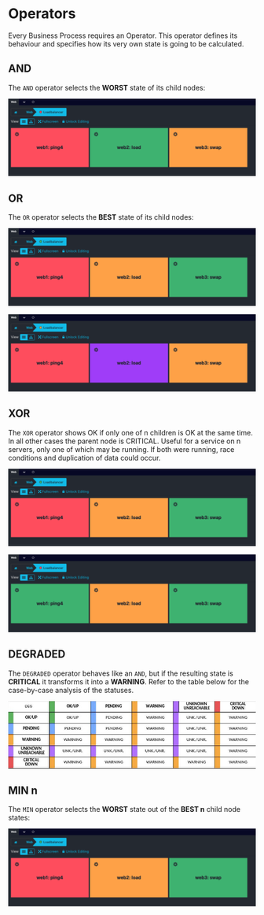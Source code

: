 # Operators

Every Business Process requires an Operator. This operator defines its behaviour and specifies how its very own state is
going to be calculated.

## AND

The `AND` operator selects the **WORST** state of its child nodes:

![And Operator](screenshot/09_operators/0901_and-operator.png)

## OR

The `OR` operator selects the **BEST** state of its child nodes:

![Or Operator](screenshot/09_operators/0902_or-operator.png)

![Or Operator #2](screenshot/09_operators/0903_or-operator-without-ok.png)

## XOR

The `XOR` operator shows OK if only one of n children is OK at the same time. In all other cases the parent node is CRITICAL.
Useful for a service on n servers, only one of which may be running. If both were running,
race conditions and duplication of data could occur.

![Xor Operator](screenshot/09_operators/0906_xor-operator.png)

![Xor Operator #2](screenshot/09_operators/0907_xor-operator-not-ok.png)

## DEGRADED

The `DEGRADED` operator behaves like an `AND`, but if the resulting
state is **CRITICAL** it transforms it into a **WARNING**.
Refer to the table below for the case-by-case
analysis of the statuses.

![Degraded Operator](screenshot/09_operators/0905_deg-operator.jpg)

## MIN n

The `MIN` operator selects the **WORST** state out of the **BEST n** child node states:

![MIN](screenshot/09_operators/0904_min-operator.png)
